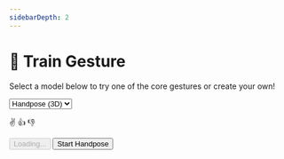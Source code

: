 ```yaml
---
sidebarDepth: 2
---
```

# 🤖 Train Gesture

<div class="row align-top">
  <div class="col-6"></div>
  <div class="col-6">
    <Window title="Core gestures">
      <section>
        <p>Select a model below to try one of the core gestures or create your own!</p>
        <select class="full-width">
          <option value="handpose">Handpose (3D)</option>
          <option value="hands">Hands (2D)</option>
        </select>
        <p>
          <span class="gesture-emoji" gesture="victory">✌</span>
          <span class="gesture-emoji" gesture="thumbUp">👍</span>
          <span class="gesture-emoji" gesture="thumbDown">👎</span>
          <!-- <span class="gesture-emoji" gesture="pointLeft">👈</span>
          <span class="gesture-emoji" gesture="pointRight">👉</span>
          <span class="gesture-emoji" gesture="pointUp">☝</span>
          <span class="gesture-emoji" gesture="spock">🖖</span>
          <span class="gesture-emoji" gesture="horns">🤘</span>
          <span class="gesture-emoji" gesture="callMe">🤙</span>
          <span class="gesture-emoji" gesture="ok">👌</span>
          <span class="gesture-emoji" gesture="love">🤟</span>
          <span class="gesture-emoji" gesture="stop">🤚</span>
          <span class="gesture-emoji" gesture="spread">🖐</span>
          <span class="gesture-emoji" gesture="fist">✊</span> -->
        </p>
        <div>
          <HandsfreeToggle class="full-width handsfree-hide-when-started-without-handpose" text-off="Start Handpose" text-on="Stop Handpose Model" :opts="demoOpts" />
          <button class="handsfree-show-when-started-without-handpose handsfree-show-when-loading" disabled><Fa-Spinner spin /> Loading...</button>
          <button class="handsfree-show-when-started-without-handpose handsfree-hide-when-loading" @click="startDemo"><Fa-Video /> Start Handpose</button>
        </div>
      </section>
    </Window>
  </div>
</div>


<!-- Code -->
<script>
export default {
  data () {
    return {
      demoOpts: {
        autostart: true,

        weboji: false,
        hands: false,
        facemesh: false,
        pose: false,
        holistic: false,
        handpose: true,

        gesture: {
          victory: true,
          thumbDown: true
        }
      }
    }
  },

  /**
   * Creates a plugin that highlights emojis
   */
  mounted () {
    // Recursive because of the way we're loading handsfree into the docs
    const checkHandsfree = () => {
      if (this.$root.handsfree) {
        this.$nextTick(() => {
          let lastGesture = ''
          
          this.$root.handsfree.use('gestureEmojiDetector', ({handpose}) => {
            if (!handpose) return

            // Toggle the gesture emoji
            if (handpose.gesture && handpose.gesture.name !== lastGesture) {
              let $el = document.querySelector(`.gesture-emoji[gesture="${lastGesture}"]`)
              if ($el) $el.classList.remove('active')
              $el = document.querySelector(`.gesture-emoji[gesture="${handpose.gesture.name}"]`)
              if ($el) $el.classList.add('active')
              
              lastGesture = handpose.gesture.name
            }

            // Disable the gesture emoji if no gestures
            if (!handpose.gesture?.name) {
              let $el = document.querySelector(`.gesture-emoji[gesture="${lastGesture}"]`)
              if ($el) $el.classList.remove('active')

              lastGesture = null
            }
          })
        })
      } else {
        setTimeout(checkHandsfree, 5)
      }
    }

    checkHandsfree()
  },

  destroyed () {
    this.$root.handsfree.plugin.gestureEmojiDetector.disable()
  },

  methods: {
    /**
     * Start the page with our preset options
     */
    startDemo () {
      this.$root.handsfree.update(this.demoOpts)
    }
  }
}
</script>

<style lang="stylus">
.gesture-emoji
  font-size 30px
  display inline-block
  margin-right 10px
  margin-bottom 10px
  opacity 0.2

  &.active
    opacity 1
</style>